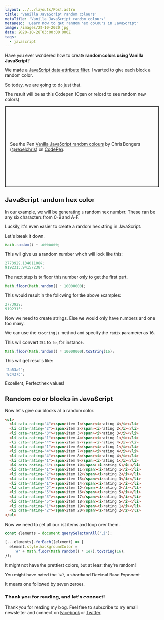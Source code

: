 ```yaml
---
layout: ../../layouts/Post.astro
title: 'Vanilla JavaScript random colours'
metaTitle: 'Vanilla JavaScript random colours'
metaDesc: 'Learn how to get random hex colours in JavaScript'
image: /images/28-10-2020.jpg
date: 2020-10-28T03:00:00.000Z
tags:
  - javascript
---
```


Have you ever wondered how to create **random colors using Vanilla JavaScript**?

We made a [JavaScript data-attribute filter](https://daily-dev-tips.com/posts/vanilla-javascript-data-attribute-filters/). I wanted to give each block a random color.

So today, we are going to do just that.

The result will be as this Codepen (Open or reload to see random new colors)

<p class="codepen" data-height="265" data-theme-id="dark" data-default-tab="html,result" data-user="rebelchris" data-slug-hash="oNLBNPd" style="height: 265px; box-sizing: border-box; display: flex; align-items: center; justify-content: center; border: 2px solid; margin: 1em 0; padding: 1em;" data-pen-title="Vanilla JavaScript random colours">
  <span>See the Pen <a href="https://codepen.io/rebelchris/pen/oNLBNPd">
  Vanilla JavaScript random colours</a> by Chris Bongers (<a href="https://codepen.io/rebelchris">@rebelchris</a>)
  on <a href="https://codepen.io">CodePen</a>.</span>
</p>
<script async src="https://static.codepen.io/assets/embed/ei.js"></script>

## JavaScript random hex color

In our example, we will be generating a random hex number. These can be any six characters from 0-9 and A-F.

Luckily, it's even easier to create a random hex string in JavaScript.

Let's break it down.

```js
Math.random() * 10000000;
```

This will give us a random number which will look like this:

```js
2773929.134011086;
9192315.941572387;
```

The next step is to floor this number only to get the first part.

```js
Math.floor(Math.random() * 10000000);
```

This would result in the following for the above examples:

```js
2773929;
9192315;
```

Now we need to create strings. Else we would only have numbers and one too many.

We can use the `toString()` method and specify the `radix` parameter as 16.

This will convert `254` to `fe`, for instance.

```js
Math.floor(Math.random() * 10000000).toString(16);
```

This will get results like:

```js
'2a53a9';
'8c437b';
```

Excellent, Perfect hex values!

## Random color blocks in JavaScript

Now let's give our blocks all a random color.

```html
<ul>
  <li data-rating="4"><span>item 1</span><i>rating 4</i></li>
  <li data-rating="2"><span>item 2</span><i>rating 2</i></li>
  <li data-rating="3"><span>item 3</span><i>rating 3</i></li>
  <li data-rating="1"><span>item 4</span><i>rating 1</i></li>
  <li data-rating="4"><span>item 5</span><i>rating 4</i></li>
  <li data-rating="1"><span>item 6</span><i>rating 1</i></li>
  <li data-rating="4"><span>item 7</span><i>rating 4</i></li>
  <li data-rating="4"><span>item 8</span><i>rating 4</i></li>
  <li data-rating="1"><span>item 9</span><i>rating 1</i></li>
  <li data-rating="5"><span>item 10</span><i>rating 5</i></li>
  <li data-rating="1"><span>item 11</span><i>rating 1</i></li>
  <li data-rating="2"><span>item 12</span><i>rating 2</i></li>
  <li data-rating="3"><span>item 13</span><i>rating 3</i></li>
  <li data-rating="1"><span>item 14</span><i>rating 1</i></li>
  <li data-rating="3"><span>item 15</span><i>rating 3</i></li>
  <li data-rating="5"><span>item 16</span><i>rating 5</i></li>
  <li data-rating="3"><span>item 17</span><i>rating 3</i></li>
  <li data-rating="5"><span>item 18</span><i>rating 5</i></li>
  <li data-rating="1"><span>item 19</span><i>rating 1</i></li>
  <li data-rating="2"><span>item 20</span><i>rating 2</i></li>
</ul>
```

Now we need to get all our list items and loop over them.

```js
const elements = document.querySelectorAll('li');

[...elements].forEach((element) => {
  element.style.backgroundColor =
    '#' + Math.floor(Math.random() * 1e7).toString(16);
});
```

It might not have the prettiest colors, but at least they're random!

You might have noted the `1e7`, a shorthand Decimal Base Exponent.

It means one followed by seven zeroes.

### Thank you for reading, and let's connect!

Thank you for reading my blog. Feel free to subscribe to my email newsletter and connect on [Facebook](https://www.facebook.com/DailyDevTipsBlog) or [Twitter](https://twitter.com/DailyDevTips1)
